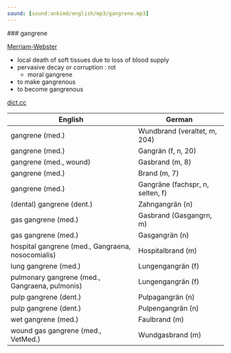 ```yaml
---
sound: [sound:ankimd/english/mp3/gangrene.mp3]
---
```


\### gangrene

[Merriam-Webster](https://www.merriam-webster.com/dictionary/gangrene)

- local death of soft tissues due to loss of blood supply
- pervasive decay or corruption : rot
    - moral gangrene
- to make gangrenous
- to become gangrenous

[dict.cc](https://www.dict.cc/gangrene)

| English        | German       |
| -------------- | ------------ |
| gangrene (med.) | Wundbrand (veraltet, m, 204) |
| gangrene (med.) | Gangrän (f, n, 20) |
| gangrene (med., wound) | Gasbrand (m, 8) |
| gangrene (med.) | Brand (m, 7) |
| gangrene (med.) | Gangräne (fachspr, n, selten, f) |
| (dental) gangrene (dent.) | Zahngangrän (n) |
| gas gangrene (med.) | Gasbrand (Gasgangrn, m) |
| gas gangrene (med.) | Gasgangrän (n) |
| hospital gangrene (med., Gangraena, nosocomialis) | Hospitalbrand (m) |
| lung gangrene (med.) | Lungengangrän (f) |
| pulmonary gangrene (med., Gangraena, pulmonis) | Lungengangrän (f) |
| pulp gangrene (dent.) | Pulpagangrän (n) |
| pulp gangrene (dent.) | Pulpengangrän (n) |
| wet gangrene (med.) | Faulbrand (m) |
| wound gas gangrene (med., VetMed.) | Wundgasbrand (m) |
